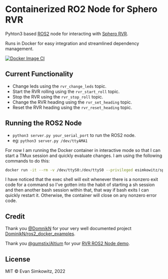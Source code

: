# Containerized RO2 Node for Sphero RVR

Pyhton3 based [ROS2](https://docs.ros.org/en/humble/#) node for interacting with [Sphero RVR](https://www.sphero.com/rvr).

Runs in Docker for easy integration and streamlined dependency management.

[![Docker Image CI](https://github.com/esimkowitz/sphero-rvr-ros2/actions/workflows/build-docker-image.yml/badge.svg)](https://github.com/esimkowitz/sphero-rvr-ros2/actions/workflows/build-docker-image.yml)

## Current Functionality

- Change leds using the `rvr_change_leds` topic.
- Start the RVR rolling using the `rvr_start_roll` topic.
- Stop the RVR using the `rvr_stop_roll` topic.
- Change the RVR heading using the `rvr_set_heading` topic.
- Reset the RVR heading using the `rvr_reset_heading` topic.

## Running the ROS2 Node

- `python3 server.py your_serial_port` to run the ROS2 node.
- eg: `python3 server.py /dev/ttyAMA1` 

For now I am running the Docker container in interactive mode so that I can start a TMux session and quickly evaluate changes. I am using the following commands to do this:

```Bash
docker run -it --rm -v /dev/ttyS0:/dev/ttyS0 --privileged esimkowitz/sphero-rvr-ros2:latest -- bash
```

I have noticed that the exec shell will exit whenever there is a nonzero exit code for a command so I've gotten into the habit of starting a sh session and then another bash session within that, that way if bash exits I can quickly restart it. Otherwise, the container will close on any nonzero error code.

## Credit

Thank you [@DomnikN](https://github.com/DominikN) for your very well documented project [DominikN/ros2_docker_examples](https://github.com/DominikN/ros2_docker_examples).

Thank you [@gumstix/Altium](https://github.com/gumstix) for your [RVR ROS2 Node demo](https://github.com/gumstix/PKG900000001506/tree/master/demo/Sphero%20RVR/ros2%20node).

## License

MIT &copy; Evan Simkowitz, 2022
